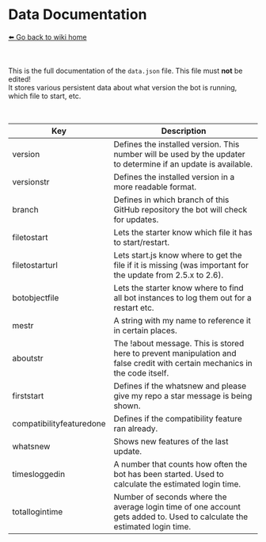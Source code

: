 # Data Documentation
[⬅️ Go back to wiki home](./)

&nbsp;

This is the full documentation of the `data.json` file. This file must **not** be edited!  
It stores various persistent data about what version the bot is running, which file to start, etc.  

&nbsp;

| Key           | Description  |
| ------------- | ------------ |
| version       | Defines the installed version. This number will be used by the updater to determine if an update is available. |
| versionstr    | Defines the installed version in a more readable format. |
| branch        | Defines in which branch of this GitHub repository the bot will check for updates. |
| filetostart   | Lets the starter know which file it has to start/restart. |
| filetostarturl | Lets start.js know where to get the file if it is missing (was important for the update from 2.5.x to 2.6). |
| botobjectfile | Lets the starter know where to find all bot instances to log them out for a restart etc. | 
| mestr         | A string with my name to reference it in certain places. |
| aboutstr      | The !about message. This is stored here to prevent manipulation and false credit with certain mechanics in the code itself. |
| firststart    | Defines if the whatsnew and please give my repo a star message is being shown. |
| compatibilityfeaturedone | Defines if the compatibility feature ran already. |
| whatsnew      | Shows new features of the last update. |
| timesloggedin | A number that counts how often the bot has been started. Used to calculate the estimated login time. |
| totallogintime | Number of seconds where the average login time of one account gets added to. Used to calculate the estimated login time. |